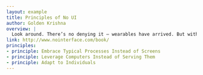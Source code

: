 ```yaml
---
layout: example
title: Principles of No UI
author: Golden Krishna
overview: |
  Look around. There’s no denying it – wearables have arrived. But with their arrival also comes a slew of design challenges. Since the design community is often generous, we’d like to pay it forward by sharing five principles on creating great wearable design. These aren’t rigid rules; just five thoughts to help teach (and maybe entertain) you. Enjoy!
link: http://www.nointerface.com/book/
principles:
- principle: Embrace Typical Processes Instead of Screens
- principle: Leverage Computers Instead of Serving Them
- principle: Adapt to Individuals
---
```

